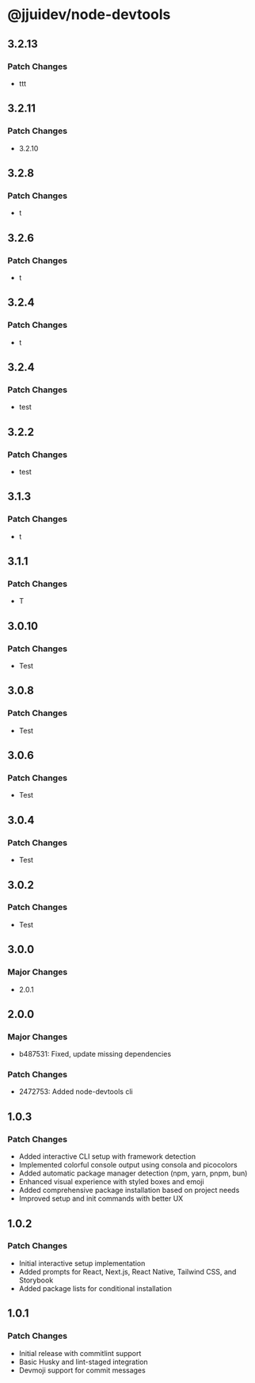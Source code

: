 # @jjuidev/node-devtools

## 3.2.13

### Patch Changes

- ttt

## 3.2.11

### Patch Changes

- 3.2.10

## 3.2.8

### Patch Changes

- t

## 3.2.6

### Patch Changes

- t

## 3.2.4

### Patch Changes

- t

## 3.2.4

### Patch Changes

- test

## 3.2.2

### Patch Changes

- test

## 3.1.3

### Patch Changes

- t

## 3.1.1

### Patch Changes

- T

## 3.0.10

### Patch Changes

- Test

## 3.0.8

### Patch Changes

- Test

## 3.0.6

### Patch Changes

- Test

## 3.0.4

### Patch Changes

- Test

## 3.0.2

### Patch Changes

- Test

## 3.0.0

### Major Changes

- 2.0.1

## 2.0.0

### Major Changes

- b487531: Fixed, update missing dependencies

### Patch Changes

- 2472753: Added node-devtools cli

## 1.0.3

### Patch Changes

- Added interactive CLI setup with framework detection
- Implemented colorful console output using consola and picocolors
- Added automatic package manager detection (npm, yarn, pnpm, bun)
- Enhanced visual experience with styled boxes and emoji
- Added comprehensive package installation based on project needs
- Improved setup and init commands with better UX

## 1.0.2

### Patch Changes

- Initial interactive setup implementation
- Added prompts for React, Next.js, React Native, Tailwind CSS, and Storybook
- Added package lists for conditional installation

## 1.0.1

### Patch Changes

- Initial release with commitlint support
- Basic Husky and lint-staged integration
- Devmoji support for commit messages
